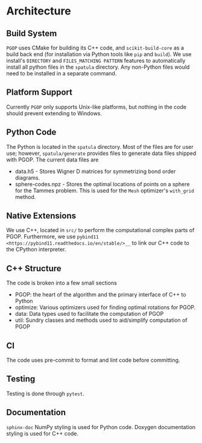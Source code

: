 # Architecture
## Build System
`PGOP` uses CMake for building its C++ code, and `scikit-build-core` as a build back end (for installation via Python tools like `pip` and `build`).
We use install's `DIRECTORY` and `FILES_MATCHING PATTERN` features to automatically install all python files in the `spatula` directory.
Any non-Python files would need to be installed in a separate command.

## Platform Support
Currently `PGOP` only supports Unix-like platforms, but nothing in the code should prevent extending to Windows.

## Python Code
The Python is located in the `spatula` directory.
Most of the files are for user use; however, `spatula/generate` provides files to generate data files shipped with PGOP.
The current data files are
* data.h5 - Stores Wigner D matrices for symmetrizing bond order diagrams.
* sphere-codes.npz - Stores the optimal locations of points on a sphere for the Tammes problem.
  This is used for the ``Mesh`` optimizer's ``with_grid`` method.

## Native Extensions
We use C++, located in `src/` to perform the computational complex parts of PGOP.
Furthermore, we use `pybind11 <https://pybind11.readthedocs.io/en/stable/>__` to link our C++ code to the CPython interpreter.

## C++ Structure
The code is broken into a few small sections
- PGOP: the heart of the algorithm and the primary interface of C++ to Python
- optimize: Various optimizers used for finding optimal rotations for PGOP.
- data: Data types used to facilitate the computation of PGOP
- util: Sundry classes and methods used to aid/simplify computation of PGOP

## CI
The code uses pre-commit to format and lint code before committing.

## Testing
Testing is done through `pytest`.

## Documentation
`sphinx-doc` NumPy styling is used for Python code.
Doxygen documentation styling is used for C++ code.

